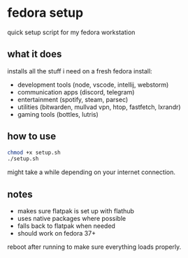 # fedora setup

quick setup script for my fedora workstation

## what it does

installs all the stuff i need on a fresh fedora install:
- development tools (node, vscode, intellij, webstorm)
- communication apps (discord, telegram)
- entertainment (spotify, steam, parsec)
- utilities (bitwarden, mullvad vpn, htop, fastfetch, lxrandr)
- gaming tools (bottles, lutris)

## how to use

```bash
chmod +x setup.sh
./setup.sh
```

might take a while depending on your internet connection.

## notes

- makes sure flatpak is set up with flathub
- uses native packages where possible
- falls back to flatpak when needed
- should work on fedora 37+

reboot after running to make sure everything loads properly.
